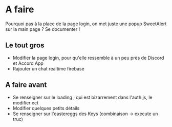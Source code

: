 # A faire

Pourquoi pas à la place de la page login, on met juste une popup SweetAlert sur la main page ? Se documenter !
## Le tout gros 
- Modifier la page login, pour qu'elle ressemble à un peu près de Discord et Accord App
- Rajouter un chat realtime firebase 
## A faire avant 
- Se renseigner sur le loading ; qui est bizarrement dans l'auth.js, le modifier ect
- Modifier quelques petits détails 
- Se renseigner sur l'eastereggs des Keys (combinaison -> execute un truc)